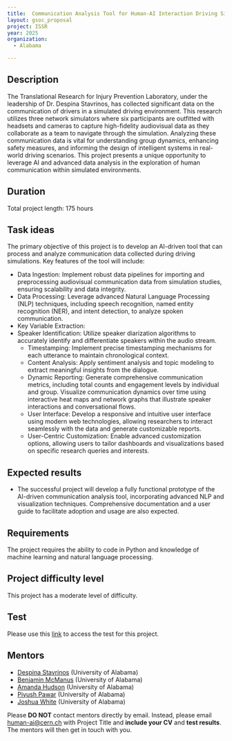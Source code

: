 ```yaml
---
title:  Communication Analysis Tool for Human-AI Interaction Driving Simulator Experiments
layout: gsoc_proposal
project: ISSR
year: 2025
organization:
  - Alabama

---
```


## Description

The Translational Research for Injury Prevention Laboratory, under the leadership of Dr. Despina Stavrinos, has collected significant data on the communication of drivers in a simulated driving environment. This research utilizes three network simulators where six participants are outfitted with headsets and cameras to capture high-fidelity audiovisual data as they collaborate as a team to navigate through the simulation. Analyzing these communication data is vital for understanding group dynamics, enhancing safety measures, and informing the design of intelligent systems in real-world driving scenarios. This project presents a unique opportunity to leverage AI and advanced data analysis in the exploration of human communication within simulated environments. 

## Duration

Total project length: 175 hours

## Task ideas
The primary objective of this project is to develop an AI-driven tool that can process and analyze communication data collected during driving simulations. Key features of the tool will include:
 * Data Ingestion: Implement robust data pipelines for importing and preprocessing audiovisual communication data from simulation studies, ensuring scalability and data integrity.
 * Data Processing: Leverage advanced Natural Language Processing (NLP) techniques, including speech recognition, named entity recognition (NER), and intent detection, to analyze spoken communication.
 * Key Variable Extraction:
 * Speaker Identification: Utilize speaker diarization algorithms to accurately identify and differentiate speakers within the audio stream.
    * Timestamping: Implement precise timestamping mechanisms for each utterance to maintain chronological context.
    * Content Analysis: Apply sentiment analysis and topic modeling to extract meaningful insights from the dialogue.
    * Dynamic Reporting: Generate comprehensive communication metrics, including total counts and engagement levels by individual and group. Visualize communication dynamics over time using interactive heat maps and network graphs that illustrate speaker interactions and conversational flows.
    * User Interface: Develop a responsive and intuitive user interface using modern web technologies, allowing researchers to interact seamlessly with the data and generate customizable reports.
    * User-Centric Customization: Enable advanced customization options, allowing users to tailor dashboards and visualizations based on specific research queries and interests.

    
## Expected results
 * The successful project will develop a fully functional prototype of the AI-driven communication analysis tool, incorporating advanced NLP and visualization techniques. Comprehensive documentation and a user guide to facilitate adoption and usage are also expected.

## Requirements
The project requires the ability to code in Python and knowledge of machine learning and natural language processing.

## Project difficulty level
This project has a moderate level of difficulty.

## Test
Please use this [link](https://docs.google.com/document/d/e/2PACX-1vTkL1iYefV6oSjz7YJDEO5CkNShGlBFVm2fXePs2oWyUS_5TfFNHf7o61fPrhpyzyVFcFVhBY3RtC6K/pub) to access the test for this project.

## Mentors
  * [Despina Stavrinos](mailto:human-ai@cern.ch) (University of Alabama)
  * [Benjamin McManus](mailto:human-ai@cern.ch) (University of Alabama)
  * [Amanda Hudson](mailto:human-ai@cern.ch) (University of Alabama)
  * [Piyush Pawar](mailto:human-ai@cern.ch) (University of Alabama)
  * [Joshua White](mailto:human-ai@cern.ch) (University of Alabama)


Please **DO NOT** contact mentors directly by email. Instead, please email [human-ai@cern.ch](mailto:human-ai@cern.ch) with Project Title and **include your CV** and **test results**. The mentors will then get in touch with you.


